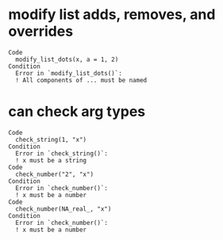 # modify list adds, removes, and overrides

    Code
      modify_list_dots(x, a = 1, 2)
    Condition
      Error in `modify_list_dots()`:
      ! All components of ... must be named

# can check arg types

    Code
      check_string(1, "x")
    Condition
      Error in `check_string()`:
      ! x must be a string
    Code
      check_number("2", "x")
    Condition
      Error in `check_number()`:
      ! x must be a number
    Code
      check_number(NA_real_, "x")
    Condition
      Error in `check_number()`:
      ! x must be a number

